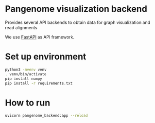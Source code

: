 # Pangenome visualization backend

Provides several API backends to obtain data for graph visualization and read alignments

We use [FastAPI](https://fastapi.tiangolo.com/) as API framework.

# Set up environment

```bash
python3 -mvenv venv
. venv/bin/activate
pip install numpy
pip install -r requirements.txt
```

# How to run

```bash
uvicorn pangenome_backend:app --reload
```


